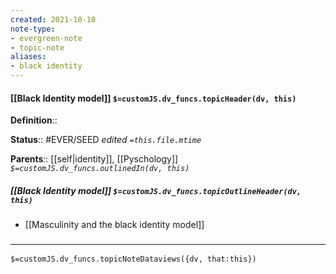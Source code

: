 ```yaml
---
created: 2021-10-10
note-type: 
- evergreen-note
- topic-note
aliases:
- black identity
---
```


#### [[Black Identity model]] `$=customJS.dv_funcs.topicHeader(dv, this)`

**Definition**::

**Status**:: #EVER/SEED 
*edited `=this.file.mtime`*

**Parents**:: [[self|identity]], [[Pyschology]]
*`$=customJS.dv_funcs.outlinedIn(dv, this)`*

##### [[Black Identity model]] `$=customJS.dv_funcs.topicOutlineHeader(dv, this)`

- [[Masculinity and the black identity model]]

### <hr class="dataviews"/>

`$=customJS.dv_funcs.topicNoteDataviews({dv, that:this})`

